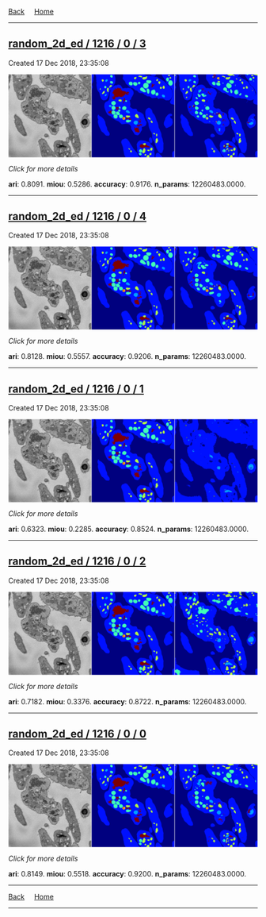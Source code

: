 
[Back](..)&nbsp;&nbsp;&nbsp;&nbsp;&nbsp;[Home](https://leapmanlab.github.io/snapshots)

---

<div class="summary"><a href="3"><h2>random_2d_ed / 1216 / 0 / 3</h2></a><p>Created 17 Dec 2018, 23:35:08
</p><a href="3"><img src="3/media/summary.png" align="center"></a><p>
<i>Click for more details</i>
</p></div>

**ari**: 0.8091. **miou**: 0.5286. **accuracy**: 0.9176. **n_params**: 12260483.0000. 

---

<div class="summary"><a href="4"><h2>random_2d_ed / 1216 / 0 / 4</h2></a><p>Created 17 Dec 2018, 23:35:08
</p><a href="4"><img src="4/media/summary.png" align="center"></a><p>
<i>Click for more details</i>
</p></div>

**ari**: 0.8128. **miou**: 0.5557. **accuracy**: 0.9206. **n_params**: 12260483.0000. 

---

<div class="summary"><a href="1"><h2>random_2d_ed / 1216 / 0 / 1</h2></a><p>Created 17 Dec 2018, 23:35:08
</p><a href="1"><img src="1/media/summary.png" align="center"></a><p>
<i>Click for more details</i>
</p></div>

**ari**: 0.6323. **miou**: 0.2285. **accuracy**: 0.8524. **n_params**: 12260483.0000. 

---

<div class="summary"><a href="2"><h2>random_2d_ed / 1216 / 0 / 2</h2></a><p>Created 17 Dec 2018, 23:35:08
</p><a href="2"><img src="2/media/summary.png" align="center"></a><p>
<i>Click for more details</i>
</p></div>

**ari**: 0.7182. **miou**: 0.3376. **accuracy**: 0.8722. **n_params**: 12260483.0000. 

---

<div class="summary"><a href="0"><h2>random_2d_ed / 1216 / 0 / 0</h2></a><p>Created 17 Dec 2018, 23:35:08
</p><a href="0"><img src="0/media/summary.png" align="center"></a><p>
<i>Click for more details</i>
</p></div>

**ari**: 0.8149. **miou**: 0.5518. **accuracy**: 0.9200. **n_params**: 12260483.0000. 

---

[Back](..)&nbsp;&nbsp;&nbsp;&nbsp;&nbsp;[Home](https://leapmanlab.github.io/snapshots)

---